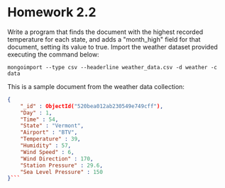 # Homework 2.2

Write a program that finds the document with the highest recorded temperature for each state, and adds a "month_high" field for
that document, setting its value to true. Import the weather dataset provided executing the command below:

`mongoimport --type csv --headerline weather_data.csv -d weather -c data`

This is a sample document from the weather data collection:

```json
{
    "_id" : ObjectId("520bea012ab230549e749cff"),
    "Day" : 1,
    "Time" : 54,
    "State" : "Vermont",
    "Airport" : "BTV",
    "Temperature" : 39,
    "Humidity" : 57,
    "Wind Speed" : 6,
    "Wind Direction" : 170,
    "Station Pressure" : 29.6,
    "Sea Level Pressure" : 150
}```
